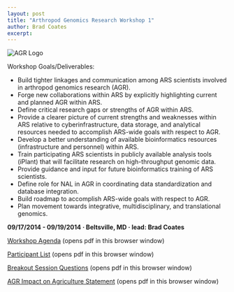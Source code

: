 ```yaml
---
layout: post
title: "Arthropod Genomics Research Workshop 1"
author: Brad Coates
excerpt: 
---
```

![AGR Logo](/scinet-site/assets/img/working-group/Arthropod-Genomics-Research-WG-400w.png)

Workshop Goals/Deliverables: 
* Build tighter linkages and communication among ARS scientists involved in arthropod genomics research (AGR). 
* Forge new collaborations within ARS by explicitly highlighting current and planned AGR within ARS. 
* Define critical research gaps or strengths of AGR within ARS.
* Provide a clearer picture of current strengths and weaknesses within ARS relative to cyberinfrastructure, data storage, and analytical resources needed to accomplish ARS-wide goals with respect to AGR.
* Develop a better understanding of available bioinformatics resources (infrastructure and personnel) within ARS.
* Train participating ARS scientists in publicly available analysis tools (iPlant) that will facilitate research on high-throughput genomic data.
* Provide guidance and input for future bioinformatics training of ARS scientists.
* Define role for NAL in AGR in coordinating data standardization and database integration.
* Build roadmap to accomplish ARS-wide goals with respect to AGR. 
* Plan movement towards integrative, multidisciplinary, and translational genomics.

**09/17/2014 - 09/19/2014   &middot;   Beltsville, MD   &middot;   lead: Brad Coates**


[Workshop Agenda](/scinet-site/assets/pdf/workshops/2014-09-AGRW1-Beltsville/AGRworkshop1-Agenda.pdf) (opens pdf in this browser window)

[Participant List](/scinet-site/assets/pdf/workshops/2014-09-AGRW1-Beltsville/AGRworkshop1-Participant-Summaries.pdf) (opens pdf in this browser window)

[Breakout Session Questions](/scinet-site/assets/pdf/workshops/2014-09-AGRW1-Beltsville/AGRworkshop1-Breakout-Session-Questions.pdf) (opens pdf in this browser window)

[AGR Impact on Agriculture Statement](/scinet-site/assets/pdf/workshops/2014-09-AGRW1-Beltsville/AGRworkshop1-AGR-Impacts-on-agriculture-statement.pdf) (opens pdf in this browser window)



